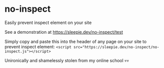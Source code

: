 # no-inspect
Easily prevent inspect element on your site

See a demonstration at https://sleepie.dev/no-inspect/test

Simply copy and paste this into the header of any page on your site to prevent inspect element: `<script src="https://sleepie.dev/no-inspect/no-inspect.js"></script>`

Unironically and shamelessly stolen from my online school 💀💀
